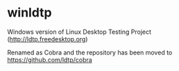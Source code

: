 winldtp
=======

Windows version of Linux Desktop Testing Project (http://ldtp.freedesktop.org)

Renamed as Cobra and the repository has been moved to https://github.com/ldtp/cobra
